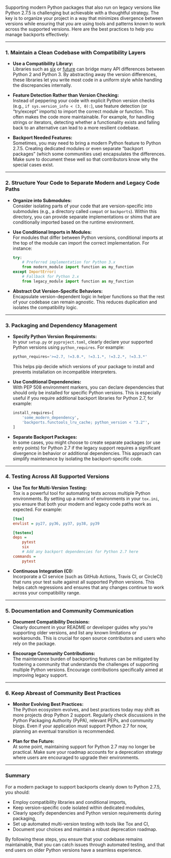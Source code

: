 Supporting modern Python packages that also run on legacy versions like Python 2.7.5 is challenging but achievable with a thoughtful strategy. The key is to organize your project in a way that minimizes divergence between versions while ensuring that you are using tools and patterns known to work across the supported versions. Here are the best practices to help you manage backports effectively:

---

### 1. Maintain a Clean Codebase with Compatibility Layers

- **Use a Compatibility Library:**  
  Libraries such as [six](https://pypi.org/project/six/) or [future](https://pypi.org/project/future/) can bridge many API differences between Python 2 and Python 3. By abstracting away the version differences, these libraries let you write most code in a uniform style while handling the discrepancies internally.

- **Feature Detection Rather than Version Checking:**  
  Instead of peppering your code with explicit Python version checks (e.g., `if sys.version_info < (3, 0):`), use feature detection (or “try/except” imports) to import the correct module or function. This often makes the code more maintainable. For example, for handling strings or iterators, detecting whether a functionality exists and falling back to an alternative can lead to a more resilient codebase.

- **Backport Needed Features:**  
  Sometimes, you may need to bring a modern Python feature to Python 2.7.5. Creating dedicated modules or even separate “backport packages” (which some communities use) encapsulates the differences. Make sure to document these well so that contributors know why the special cases exist.

---

### 2. Structure Your Code to Separate Modern and Legacy Code Paths

- **Organize into Submodules:**  
  Consider isolating parts of your code that are version-specific into submodules (e.g., a directory called `compat` or `backports`). Within this directory, you can provide separate implementations or shims that are conditionally imported based on the runtime environment.

- **Use Conditional Imports in Modules:**  
  For modules that differ between Python versions, conditional imports at the top of the module can import the correct implementation. For instance:

  ```python
  try:
      # Preferred implementation for Python 3.x
      from modern_module import function as my_function
  except ImportError:
      # Fallback for Python 2.x
      from legacy_module import function as my_function
  ```

- **Abstract Out Version-Specific Behaviors:**  
  Encapsulate version-dependent logic in helper functions so that the rest of your codebase can remain agnostic. This reduces duplication and isolates the compatibility logic.

---

### 3. Packaging and Dependency Management

- **Specify Python Version Requirements:**  
  In your `setup.py` or `pyproject.toml`, clearly declare your supported Python versions using `python_requires`. For example:
  
  ```python
  python_requires='>=2.7, !=3.0.*, !=3.1.*, !=3.2.*, !=3.3.*'
  ```
  
  This helps pip decide which versions of your package to install and prevents installation on incompatible interpreters.

- **Use Conditional Dependencies:**  
  With PEP 508 environment markers, you can declare dependencies that should only be installed for specific Python versions. This is especially useful if you require additional backport libraries for Python 2.7, for example:

  ```python
  install_requires=[
      'some_modern_dependency',
      'backports.functools_lru_cache; python_version < "3.2"',
  ]
  ```

- **Separate Backport Packages:**  
  In some cases, you might choose to create separate packages (or use entry points) for Python 2.7 if the legacy support requires a significant divergence in behavior or additional dependencies. This approach can simplify maintenance by isolating the backport-specific code.

---

### 4. Testing Across All Supported Versions

- **Use Tox for Multi-Version Testing:**  
  Tox is a powerful tool for automating tests across multiple Python environments. By setting up a matrix of environments in your `tox.ini`, you ensure that both your modern and legacy code paths work as expected. For example:

  ```ini
  [tox]
  envlist = py27, py36, py37, py38, py39

  [testenv]
  deps =
      pytest
      six
      # Add any backport dependencies for Python 2.7 here
  commands =
      pytest
  ```

- **Continuous Integration (CI):**  
  Incorporate a CI service (such as GitHub Actions, Travis CI, or CircleCI) that runs your test suite against all supported Python versions. This helps catch regressions and ensures that any changes continue to work across your compatibility range.

---

### 5. Documentation and Community Communication

- **Document Compatibility Decisions:**  
  Clearly document in your README or developer guides why you’re supporting older versions, and list any known limitations or workarounds. This is crucial for open source contributors and users who rely on the package.

- **Encourage Community Contributions:**  
  The maintenance burden of backporting features can be mitigated by fostering a community that understands the challenges of supporting multiple Python versions. Encourage contributions specifically aimed at improving legacy support.

---

### 6. Keep Abreast of Community Best Practices

- **Monitor Evolving Best Practices:**  
  The Python ecosystem evolves, and best practices today may shift as more projects drop Python 2 support. Regularly check discussions in the Python Packaging Authority (PyPA), relevant PEPs, and community blogs. Even if your application must support Python 2.7 for now, planning an eventual transition is recommended.

- **Plan for the Future:**  
  At some point, maintaining support for Python 2.7 may no longer be practical. Make sure your roadmap accounts for a deprecation strategy where users are encouraged to upgrade their environments.

---

### Summary

For a modern package to support backports cleanly down to Python 2.7.5, you should:
- Employ compatibility libraries and conditional imports,
- Keep version-specific code isolated within dedicated modules,
- Clearly specify dependencies and Python version requirements during packaging,
- Set up automated multi-version testing with tools like Tox and CI,
- Document your choices and maintain a robust deprecation roadmap.

By following these steps, you ensure that your codebase remains maintainable, that you can catch issues through automated testing, and that end users on older Python versions have a seamless experience.
